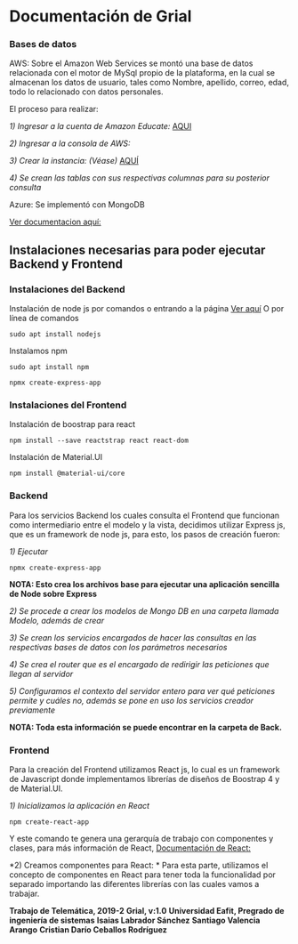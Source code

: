 # Documentación de Grial

### Bases de datos

AWS: Sobre el Amazon Web Services se montó una base de datos relacionada con el motor de MySql propio de la plataforma, en la cual se almacenan los datos de usuario, tales como Nombre, apellido, correo, edad, todo lo relacionado con datos personales.

El proceso para realizar:

*1) Ingresar a la cuenta de Amazon Educate:*
[AQUI](https://www.awseducate.com/signin/SiteLogin?sc_ichannel=so&sc_icategory=abtest&sc_iname=awswt-8&sc_iurl=aws-educate&sc_iversion=hero-cta-login-control)

*2) Ingresar a la consola de AWS:*

*3) Crear la instancia: (Véase)*
[AQUÍ](https://docs.aws.amazon.com/AmazonRDS/latest/UserGuide/CHAP_Tutorials.WebServerDB.CreateDBInstance.html)

*4) Se crean las tablas con sus respectivas columnas para su posterior consulta*

Azure: Se implementó con MongoDB

[Ver documentacion aquí:](https://www.mongodb.com/cloud/atlas/azure-mongodb?lang=es-es)

## Instalaciones necesarias para poder ejecutar Backend y Frontend

### Instalaciones del Backend

Instalación de node js por comandos o entrando a la página [Ver aquí](https://nodejs.org/es/)
O por línea de comandos

``` shell script
sudo apt install nodejs
```
Instalamos npm

``` shell script
sudo apt install npm
```


``` shell script
npmx create-express-app
```

### Instalaciones del Frontend

Instalación de boostrap para react

``` shell script
npm install --save reactstrap react react-dom
```
Instalación de Material.UI

``` shell script
npm install @material-ui/core
```

### Backend

Para los servicios Backend los cuales consulta el Frontend que funcionan como intermediario entre el modelo y la vista, decidimos utilizar Express js, que es un framework de node js, para esto, los pasos de creación fueron:

*1) Ejecutar*
``` shell script
npmx create-express-app
```
**NOTA: Esto crea los archivos base para ejecutar una aplicación sencilla de Node sobre Express**

*2) Se procede a crear los modelos de Mongo DB en una carpeta llamada Modelo, además de crear*

*3) Se crean los servicios encargados de hacer las consultas en las respectivas bases de datos con los parámetros necesarios*

*4) Se crea el router que es el encargado de redirigir las peticiones que llegan al servidor*

*5) Configuramos el contexto del servidor entero para ver qué peticiones permite y cuáles no, además se pone en uso los servicios creador previamente*

**NOTA: Toda esta información se puede encontrar en la carpeta de Back.**

### Frontend

Para la creación del Frontend utilizamos React js, lo cual es un framework de Javascript donde implementamos librerías de diseños de Boostrap 4 y de Material.UI.

*1) Inicializamos la aplicación en React*
``` shell script
npm create-react-app
```
Y este comando te genera una gerarquía de trabajo con componentes y clases, para más información de React, [Documentación de React:](https://es.reactjs.org/)

*2) Creamos componentes para React: *
Para esta parte, utilizamos el concepto de componentes en React para tener toda la funcionalidad por separado importando las diferentes librerías con las cuales vamos a trabajar.

**Trabajo de Telemática, 2019-2**
**Grial, v:1.0**
**Universidad Eafit, Pregrado de ingeniería de sistemas**
**Isaias Labrador Sánchez**
**Santiago Valencia Arango**
**Cristian Darío Ceballos Rodríguez**





